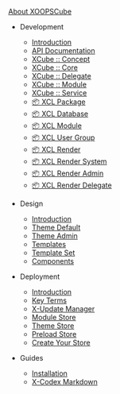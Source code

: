 [<span class="iconify" data-icon="mdi:cube-outline"></span> About XOOPSCube](/en/about.md)

- Development
    - [Introduction](/en/development/ "XOOPSCube Development Documentation")
    - [API Documentation](/en/development/api.md "XOOPSCube API Documentation")
    - [XCube :: Concept](/en/development/xcube-concept.md "XCL Software Update Service")
    - [XCube :: Core](/en/development/xcube-core.md "XOOPSCube XCube Core minimal system")
    - [XCube :: Delegate](/en/development/xcube-delegate.md "XOOPSCube XCube Delegate system")
    - [XCube :: Module](/en/development/xcube-module.md)
    - [XCube :: Service](/en/development/xcube-service.md "XOOPSCube XCube Core Virtual Service")
    - [📦 XCL Package](/en/development/xcl-package.md "XOOPSCube XCL Package")
    - [📦 XCL Database](/en/development/xcl-database.md)
    - [📦 XCL Module](/en/development/xcl-module.md)
    - [📦 XCL User Group](/en/development/xcl-user-group.md)
    - [📦 XCL Render](/en/development/xcl-render.md "XOOPSCube Modular Render System - Frontend and Backend")
    - [📦 XCL Render System](/en/development/xcl-render-system.md "XOOPSCube Render System - Frontend")
    - [📦 XCL Render Admin](/en/development/xcl-render-admin.md "XOOPSCube Render System - Backend")
    - [📦 XCL Render Delegate](/en/development/xcl-render-delegate.md "XOOPSCube Powerful Delegate System")

- Design
    - [Introduction](/en/design/ "XOOPSCube XCL Design Themes and Templats")
    - [Theme Default](/en/design/theme-default.md "XCL Default Frontend Theme")
    - [Theme Admin](/en/design/theme-admin.md "XCL Default Backend Theme Admin")
    - [Templates](/en/design/template.md "XOOPSCube XCL Design Templates")
    - [Template Set](/en/design/template-set.md "XOOPSCube XCL Design Template Set")
    - [Components](/en/design/components.md "XCL UI Components")

- Deployment
    - [Introduction](/en/deployment/ "XCL Software Update Service")
    - [Key Terms](/en/deployment/update-key-terms.md "XCL Deployment, Delivery, Software Update Service")
    - [X-Update Manager](/en/deployment/update-manager.md "XCL GUI Update Manager - Software Update Service")
    - [Module Store](/en/deployment/update-module.md "XCL GUI Update Service - Modules")
    - [Theme Store](/en/deployment/update-theme.md "XCL GUI Update Service - Themes")
    - [Preload Store](/en/deployment/update-preload.md "XCL GUI Update Service - Single File Component")
    - [Create Your Store](/en/deployment/update-store.md "XCL Software Update Service - Create Your Store")

- Guides
    - [Installation](/en/installation.md)
    - [X-Codex Markdown](/en/guides/markdown/)
